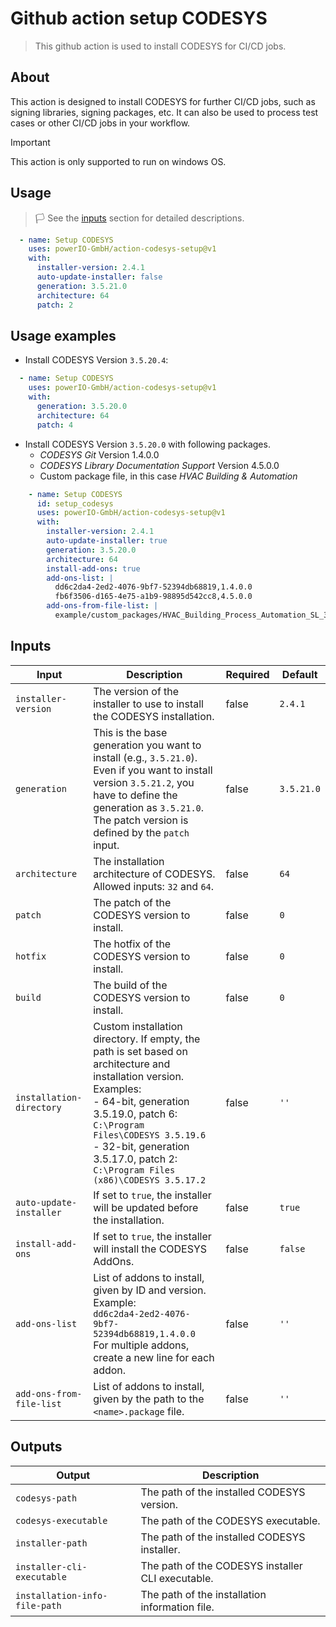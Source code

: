 # Github action setup CODESYS

> This github action is used to install CODESYS for CI/CD jobs.

## About

This action is designed to install CODESYS for further CI/CD jobs, such as signing libraries, signing packages, etc. 
It can also be used to process test cases or other CI/CD jobs in your workflow.

> [!IMPORTANT]  
> This action is only supported to run on windows OS.

## Usage

>:white_flag: See the [inputs](#inputs) section for detailed descriptions.

```yml
  - name: Setup CODESYS
    uses: powerIO-GmbH/action-codesys-setup@v1
    with:
      installer-version: 2.4.1
      auto-update-installer: false
      generation: 3.5.21.0
      architecture: 64
      patch: 2
```

## Usage examples

- Install CODESYS Version `3.5.20.4`:
```yml
  - name: Setup CODESYS
    uses: powerIO-GmbH/action-codesys-setup@v1
    with:
      generation: 3.5.20.0
      architecture: 64
      patch: 4
```

- Install CODESYS Version `3.5.20.0` with following packages.
  * _CODESYS Git_ Version 1.4.0.0
  * _CODESYS Library Documentation Support_ Version 4.5.0.0
  * Custom package file, in this case _HVAC Building & Automation_ 

```yml
    - name: Setup CODESYS
      id: setup_codesys
      uses: powerIO-GmbH/action-codesys-setup@v1
      with:
        installer-version: 2.4.1
        auto-update-installer: true
        generation: 3.5.20.0
        architecture: 64
        install-add-ons: true
        add-ons-list: |
          dd6c2da4-2ed2-4076-9bf7-52394db68819,1.4.0.0
          fb6f3506-d165-4e75-a1b9-98895d542cc8,4.5.0.0
        add-ons-from-file-list: |
          example/custom_packages/HVAC_Building_Process_Automation_SL_3.0.0.0.package
```

## Inputs

| Input | Description | Required | Default |
|-------|-------------|----------|----------|
| `installer-version` | The version of the installer to use to install the CODESYS installation. | false | `2.4.1` |
| `generation` | This is the base generation you want to install (e.g., `3.5.21.0`). Even if you want to install version `3.5.21.2`, you have to define the generation as `3.5.21.0`. The patch version is defined by the `patch` input. | false | `3.5.21.0` |
| `architecture` | The installation architecture of CODESYS. Allowed inputs: `32` and `64`. | false | `64` |
| `patch` | The patch of the CODESYS version to install. | false | `0` |
| `hotfix` | The hotfix of the CODESYS version to install. | false | `0` |
| `build` | The build of the CODESYS version to install. | false | `0` |
| `installation-directory` | Custom installation directory. If empty, the path is set based on architecture and installation version. Examples:<br>- 64-bit, generation 3.5.19.0, patch 6: `C:\Program Files\CODESYS 3.5.19.6`<br>- 32-bit, generation 3.5.17.0, patch 2: `C:\Program Files (x86)\CODESYS 3.5.17.2` | false | `''` |
| `auto-update-installer` | If set to `true`, the installer will be updated before the installation. | false | `true` |
| `install-add-ons` | If set to `true`, the installer will install the CODESYS AddOns. | false | `false` |
| `add-ons-list` | List of addons to install, given by ID and version. Example:<br>`dd6c2da4-2ed2-4076-9bf7-52394db68819,1.4.0.0`<br>For multiple addons, create a new line for each addon. | false | `''` |
| `add-ons-from-file-list` | List of addons to install, given by the path to the `<name>.package` file. | false | `''` |


## Outputs

| Output                        | Description                                       |
| ----------------------------- | ------------------------------------------------- |
| `codesys-path`                | The path of the installed CODESYS version.        |
| `codesys-executable`          | The path of the CODESYS executable.               |
| `installer-path`              | The path of the installed CODESYS installer.      |
| `installer-cli-executable`    | The path of the CODESYS installer CLI executable. |
| `installation-info-file-path` | The path of the installation information file.    |
